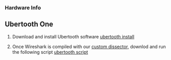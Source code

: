 ### Hardware Info

## Ubertooth One 

1. Download and install Ubertooth software
[ubertooth install](https://github.com/greatscottgadgets/ubertooth/wiki/Build-Guide)

2. Once Wireshark is compiled with our [custom dissector](/dissector/INSTALL.md), downlod and run the following script
[ubertooth script](/btleshark.sh)


